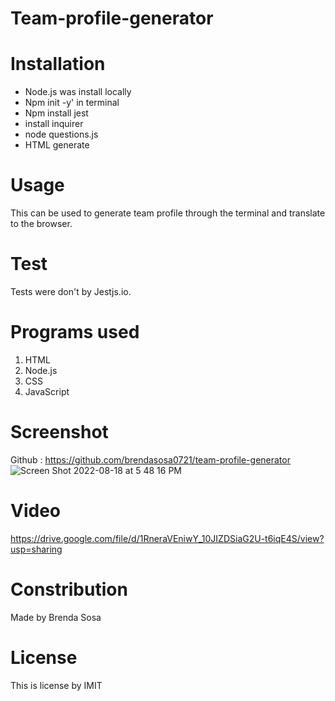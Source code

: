 
# Team-profile-generator

# Installation

* Node.js was install locally
* Npm init -y' in terminal
* Npm install jest
* install inquirer
* node questions.js
* HTML generate

# Usage

This can be used to generate team profile through the terminal and translate to the browser.

# Test

Tests were don't by Jestjs.io.

# Programs used

1. HTML
2. Node.js
3. CSS
4. JavaScript

# Screenshot
Github : https://github.com/brendasosa0721/team-profile-generator
![Screen Shot 2022-08-18 at 5 48 16 PM](https://user-images.githubusercontent.com/106204413/185501161-84a4b74b-1af4-464c-8c06-e7cfb2c63552.png)

# Video 

https://drive.google.com/file/d/1RneraVEniwY_10JIZDSiaG2U-t6iqE4S/view?usp=sharing

# Constribution

Made by Brenda Sosa

# License

This is license by IMIT
